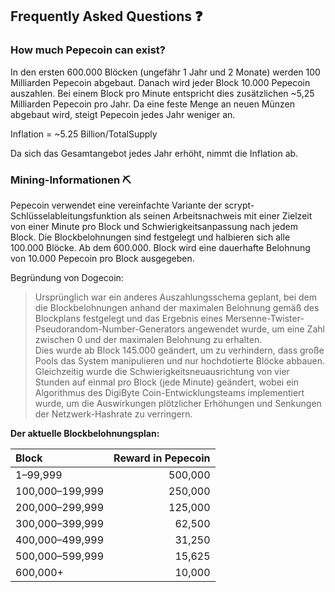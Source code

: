 ## Frequently Asked Questions ❓

### How much Pepecoin can exist?

In den ersten 600.000 Blöcken (ungefähr 1 Jahr und 2 Monate) werden 100 Milliarden Pepecoin abgebaut. Danach wird jeder Block 10.000 Pepecoin auszahlen. 
Bei einem Block pro Minute entspricht dies zusätzlichen ~5,25 Milliarden Pepecoin pro Jahr. 
Da eine feste Menge an neuen Münzen abgebaut wird, steigt Pepecoin jedes Jahr weniger an.

Inflation = ~5.25 Billion/TotalSupply

Da sich das Gesamtangebot jedes Jahr erhöht, nimmt die Inflation ab.

### Mining-Informationen ⛏

Pepecoin verwendet eine vereinfachte Variante der scrypt-Schlüsselableitungsfunktion als seinen Arbeitsnachweis mit einer Zielzeit von einer Minute pro Block und Schwierigkeitsanpassung nach jedem Block. 
Die Blockbelohnungen sind festgelegt und halbieren sich alle 100.000 Blöcke. Ab dem 600.000. Block wird eine dauerhafte Belohnung von 10.000 Pepecoin pro Block ausgegeben.

Begründung von Dogecoin:

>Ursprünglich war ein anderes Auszahlungsschema geplant, bei dem die Blockbelohnungen anhand der maximalen Belohnung gemäß des Blockplans festgelegt und das Ergebnis eines Mersenne-Twister-Pseudorandom-Number-Generators angewendet 
wurde, um eine Zahl zwischen 0 und der maximalen Belohnung zu erhalten.<br>
Dies wurde ab Block 145.000 geändert, um zu verhindern, dass große Pools das System manipulieren und nur hochdotierte Blöcke abbauen. Gleichzeitig wurde die Schwierigkeitsneuausrichtung von vier Stunden auf einmal pro Block (jede Minute) geändert, wobei ein Algorithmus des DigiByte Coin-Entwicklungsteams implementiert wurde, um die Auswirkungen plötzlicher Erhöhungen und Senkungen der Netzwerk-Hashrate zu verringern.


**Der aktuelle Blockbelohnungsplan:**

| Block                | Reward in Pepecoin |
| :------------------- | -----------------: |
| 1–99,999             |            500,000 |
| 100,000–199,999      |            250,000 |
| 200,000–299,999      |            125,000 |
| 300,000–399,999      |             62,500 |
| 400,000–499,999      |             31,250 |
| 500,000–599,999      |             15,625 |
| 600,000+             |             10,000 |
